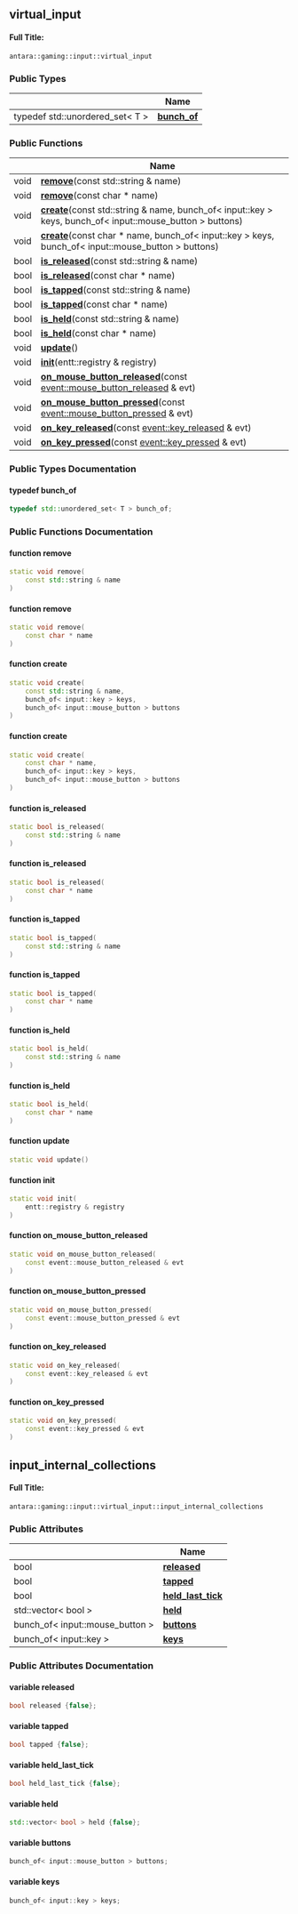 

## virtual_input

#### Full Title:
```
antara::gaming::input::virtual_input
```













### Public Types

|                | Name           |
| -------------- | -------------- |
| typedef std::unordered_set< T > | **[bunch_of](Classes/classantara_1_1gaming_1_1input_1_1virtual__input.md#typedef-bunch_of)**  |


### Public Functions

|                | Name           |
| -------------- | -------------- |
| void | **[remove](Classes/classantara_1_1gaming_1_1input_1_1virtual__input.md#function-remove)**(const std::string & name)  |
| void | **[remove](Classes/classantara_1_1gaming_1_1input_1_1virtual__input.md#function-remove)**(const char * name)  |
| void | **[create](Classes/classantara_1_1gaming_1_1input_1_1virtual__input.md#function-create)**(const std::string & name, bunch_of< input::key > keys, bunch_of< input::mouse_button > buttons)  |
| void | **[create](Classes/classantara_1_1gaming_1_1input_1_1virtual__input.md#function-create)**(const char * name, bunch_of< input::key > keys, bunch_of< input::mouse_button > buttons)  |
| bool | **[is_released](Classes/classantara_1_1gaming_1_1input_1_1virtual__input.md#function-is_released)**(const std::string & name)  |
| bool | **[is_released](Classes/classantara_1_1gaming_1_1input_1_1virtual__input.md#function-is_released)**(const char * name)  |
| bool | **[is_tapped](Classes/classantara_1_1gaming_1_1input_1_1virtual__input.md#function-is_tapped)**(const std::string & name)  |
| bool | **[is_tapped](Classes/classantara_1_1gaming_1_1input_1_1virtual__input.md#function-is_tapped)**(const char * name)  |
| bool | **[is_held](Classes/classantara_1_1gaming_1_1input_1_1virtual__input.md#function-is_held)**(const std::string & name)  |
| bool | **[is_held](Classes/classantara_1_1gaming_1_1input_1_1virtual__input.md#function-is_held)**(const char * name)  |
| void | **[update](Classes/classantara_1_1gaming_1_1input_1_1virtual__input.md#function-update)**()  |
| void | **[init](Classes/classantara_1_1gaming_1_1input_1_1virtual__input.md#function-init)**(entt::registry & registry)  |
| void | **[on_mouse_button_released](Classes/classantara_1_1gaming_1_1input_1_1virtual__input.md#function-on_mouse_button_released)**(const [event::mouse_button_released](Classes/structantara_1_1gaming_1_1event_1_1mouse__button__released.md) & evt)  |
| void | **[on_mouse_button_pressed](Classes/classantara_1_1gaming_1_1input_1_1virtual__input.md#function-on_mouse_button_pressed)**(const [event::mouse_button_pressed](Classes/structantara_1_1gaming_1_1event_1_1mouse__button__pressed.md) & evt)  |
| void | **[on_key_released](Classes/classantara_1_1gaming_1_1input_1_1virtual__input.md#function-on_key_released)**(const [event::key_released](Classes/structantara_1_1gaming_1_1event_1_1key__released.md) & evt)  |
| void | **[on_key_pressed](Classes/classantara_1_1gaming_1_1input_1_1virtual__input.md#function-on_key_pressed)**(const [event::key_pressed](Classes/structantara_1_1gaming_1_1event_1_1key__pressed.md) & evt)  |











### Public Types Documentation

#### typedef bunch_of

```cpp
typedef std::unordered_set< T > bunch_of;
```






























### Public Functions Documentation

#### function remove

```cpp
static void remove(
    const std::string & name
)
```




























#### function remove

```cpp
static void remove(
    const char * name
)
```




























#### function create

```cpp
static void create(
    const std::string & name,
    bunch_of< input::key > keys,
    bunch_of< input::mouse_button > buttons
)
```




























#### function create

```cpp
static void create(
    const char * name,
    bunch_of< input::key > keys,
    bunch_of< input::mouse_button > buttons
)
```




























#### function is_released

```cpp
static bool is_released(
    const std::string & name
)
```




























#### function is_released

```cpp
static bool is_released(
    const char * name
)
```




























#### function is_tapped

```cpp
static bool is_tapped(
    const std::string & name
)
```




























#### function is_tapped

```cpp
static bool is_tapped(
    const char * name
)
```




























#### function is_held

```cpp
static bool is_held(
    const std::string & name
)
```




























#### function is_held

```cpp
static bool is_held(
    const char * name
)
```




























#### function update

```cpp
static void update()
```




























#### function init

```cpp
static void init(
    entt::registry & registry
)
```




























#### function on_mouse_button_released

```cpp
static void on_mouse_button_released(
    const event::mouse_button_released & evt
)
```




























#### function on_mouse_button_pressed

```cpp
static void on_mouse_button_pressed(
    const event::mouse_button_pressed & evt
)
```




























#### function on_key_released

```cpp
static void on_key_released(
    const event::key_released & evt
)
```




























#### function on_key_pressed

```cpp
static void on_key_pressed(
    const event::key_pressed & evt
)
```










































## input_internal_collections

#### Full Title:
```
antara::gaming::input::virtual_input::input_internal_collections
```

















### Public Attributes

|                | Name           |
| -------------- | -------------- |
| bool | **[released](Classes/structantara_1_1gaming_1_1input_1_1virtual__input_1_1input__internal__collections.md#variable-released)**  |
| bool | **[tapped](Classes/structantara_1_1gaming_1_1input_1_1virtual__input_1_1input__internal__collections.md#variable-tapped)**  |
| bool | **[held_last_tick](Classes/structantara_1_1gaming_1_1input_1_1virtual__input_1_1input__internal__collections.md#variable-held_last_tick)**  |
| std::vector< bool > | **[held](Classes/structantara_1_1gaming_1_1input_1_1virtual__input_1_1input__internal__collections.md#variable-held)**  |
| bunch_of< input::mouse_button > | **[buttons](Classes/structantara_1_1gaming_1_1input_1_1virtual__input_1_1input__internal__collections.md#variable-buttons)**  |
| bunch_of< input::key > | **[keys](Classes/structantara_1_1gaming_1_1input_1_1virtual__input_1_1input__internal__collections.md#variable-keys)**  |













### Public Attributes Documentation

#### variable released

```cpp
bool released {false};
```




























#### variable tapped

```cpp
bool tapped {false};
```




























#### variable held_last_tick

```cpp
bool held_last_tick {false};
```




























#### variable held

```cpp
std::vector< bool > held {false};
```




























#### variable buttons

```cpp
bunch_of< input::mouse_button > buttons;
```




























#### variable keys

```cpp
bunch_of< input::key > keys;
```






































